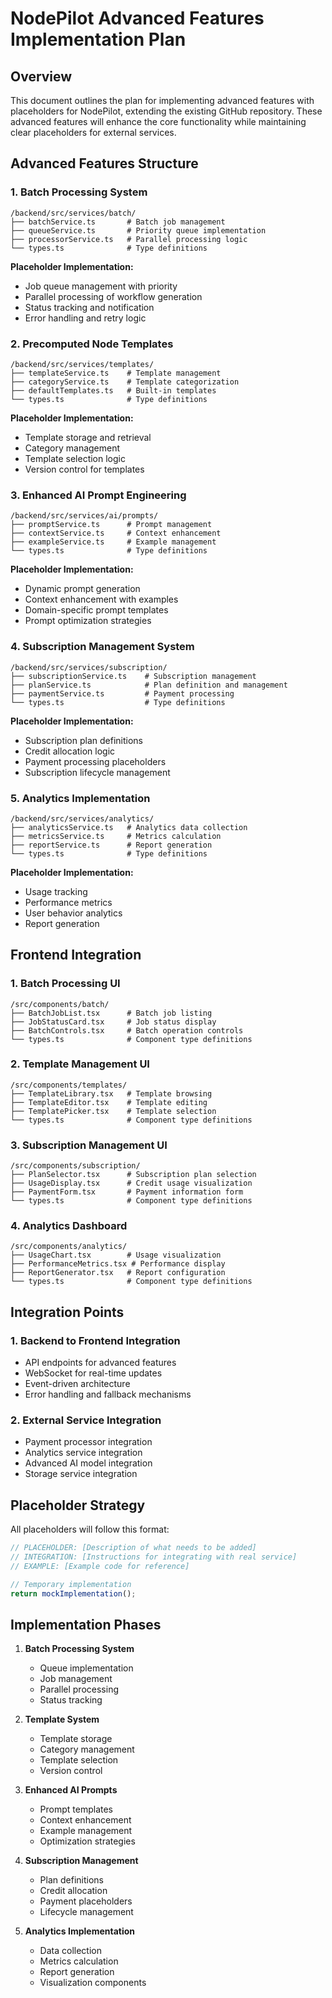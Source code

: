 # NodePilot Advanced Features Implementation Plan

## Overview

This document outlines the plan for implementing advanced features with placeholders for NodePilot, extending the existing GitHub repository. These advanced features will enhance the core functionality while maintaining clear placeholders for external services.

## Advanced Features Structure

### 1. Batch Processing System

```
/backend/src/services/batch/
├── batchService.ts       # Batch job management
├── queueService.ts       # Priority queue implementation
├── processorService.ts   # Parallel processing logic
└── types.ts              # Type definitions
```

**Placeholder Implementation:**
- Job queue management with priority
- Parallel processing of workflow generation
- Status tracking and notification
- Error handling and retry logic

### 2. Precomputed Node Templates

```
/backend/src/services/templates/
├── templateService.ts    # Template management
├── categoryService.ts    # Template categorization
├── defaultTemplates.ts   # Built-in templates
└── types.ts              # Type definitions
```

**Placeholder Implementation:**
- Template storage and retrieval
- Category management
- Template selection logic
- Version control for templates

### 3. Enhanced AI Prompt Engineering

```
/backend/src/services/ai/prompts/
├── promptService.ts      # Prompt management
├── contextService.ts     # Context enhancement
├── exampleService.ts     # Example management
└── types.ts              # Type definitions
```

**Placeholder Implementation:**
- Dynamic prompt generation
- Context enhancement with examples
- Domain-specific prompt templates
- Prompt optimization strategies

### 4. Subscription Management System

```
/backend/src/services/subscription/
├── subscriptionService.ts    # Subscription management
├── planService.ts            # Plan definition and management
├── paymentService.ts         # Payment processing
└── types.ts                  # Type definitions
```

**Placeholder Implementation:**
- Subscription plan definitions
- Credit allocation logic
- Payment processing placeholders
- Subscription lifecycle management

### 5. Analytics Implementation

```
/backend/src/services/analytics/
├── analyticsService.ts   # Analytics data collection
├── metricsService.ts     # Metrics calculation
├── reportService.ts      # Report generation
└── types.ts              # Type definitions
```

**Placeholder Implementation:**
- Usage tracking
- Performance metrics
- User behavior analytics
- Report generation

## Frontend Integration

### 1. Batch Processing UI

```
/src/components/batch/
├── BatchJobList.tsx      # Batch job listing
├── JobStatusCard.tsx     # Job status display
├── BatchControls.tsx     # Batch operation controls
└── types.ts              # Component type definitions
```

### 2. Template Management UI

```
/src/components/templates/
├── TemplateLibrary.tsx   # Template browsing
├── TemplateEditor.tsx    # Template editing
├── TemplatePicker.tsx    # Template selection
└── types.ts              # Component type definitions
```

### 3. Subscription Management UI

```
/src/components/subscription/
├── PlanSelector.tsx      # Subscription plan selection
├── UsageDisplay.tsx      # Credit usage visualization
├── PaymentForm.tsx       # Payment information form
└── types.ts              # Component type definitions
```

### 4. Analytics Dashboard

```
/src/components/analytics/
├── UsageChart.tsx        # Usage visualization
├── PerformanceMetrics.tsx # Performance display
├── ReportGenerator.tsx   # Report configuration
└── types.ts              # Component type definitions
```

## Integration Points

### 1. Backend to Frontend Integration

- API endpoints for advanced features
- WebSocket for real-time updates
- Event-driven architecture
- Error handling and fallback mechanisms

### 2. External Service Integration

- Payment processor integration
- Analytics service integration
- Advanced AI model integration
- Storage service integration

## Placeholder Strategy

All placeholders will follow this format:

```typescript
// PLACEHOLDER: [Description of what needs to be added]
// INTEGRATION: [Instructions for integrating with real service]
// EXAMPLE: [Example code for reference]

// Temporary implementation
return mockImplementation();
```

## Implementation Phases

1. **Batch Processing System**
   - Queue implementation
   - Job management
   - Parallel processing
   - Status tracking

2. **Template System**
   - Template storage
   - Category management
   - Template selection
   - Version control

3. **Enhanced AI Prompts**
   - Prompt templates
   - Context enhancement
   - Example management
   - Optimization strategies

4. **Subscription Management**
   - Plan definitions
   - Credit allocation
   - Payment placeholders
   - Lifecycle management

5. **Analytics Implementation**
   - Data collection
   - Metrics calculation
   - Report generation
   - Visualization components
